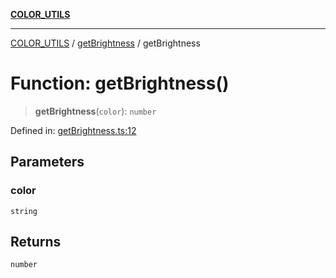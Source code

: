 [**COLOR_UTILS**](../../README.md)

***

[COLOR_UTILS](../../README.md) / [getBrightness](../README.md) / getBrightness

# Function: getBrightness()

> **getBrightness**(`color`): `number`

Defined in: [getBrightness.ts:12](https://github.com/dailker/everyutil/blob/2a1290e25c1270a5e1af64099b97f8d5fc086e59/src/color/getBrightness.ts#L12)

## Parameters

### color

`string`

## Returns

`number`
